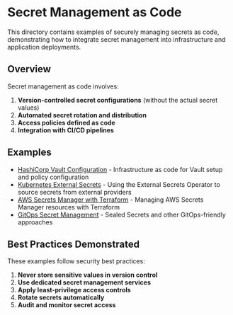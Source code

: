 # Secret Management as Code

This directory contains examples of securely managing secrets as code, demonstrating how to integrate secret management into infrastructure and application deployments.

## Overview

Secret management as code involves:

1. **Version-controlled secret configurations** (without the actual secret values)
2. **Automated secret rotation and distribution**
3. **Access policies defined as code**
4. **Integration with CI/CD pipelines**

## Examples

- [HashiCorp Vault Configuration](./vault-config) - Infrastructure as code for Vault setup and policy configuration
- [Kubernetes External Secrets](./kubernetes-external-secrets) - Using the External Secrets Operator to source secrets from external providers
- [AWS Secrets Manager with Terraform](./aws-secrets-manager) - Managing AWS Secrets Manager resources with Terraform
- [GitOps Secret Management](./gitops-secrets) - Sealed Secrets and other GitOps-friendly approaches

## Best Practices Demonstrated

These examples follow security best practices:

1. **Never store sensitive values in version control**
2. **Use dedicated secret management services**
3. **Apply least-privilege access controls**
4. **Rotate secrets automatically**
5. **Audit and monitor secret access**
